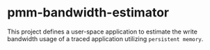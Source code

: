# pmm-bandwidth-estimator

This project defines a user-space application to estimate the write bandwidth usage of a traced application utilizing
`persistent memory`.
